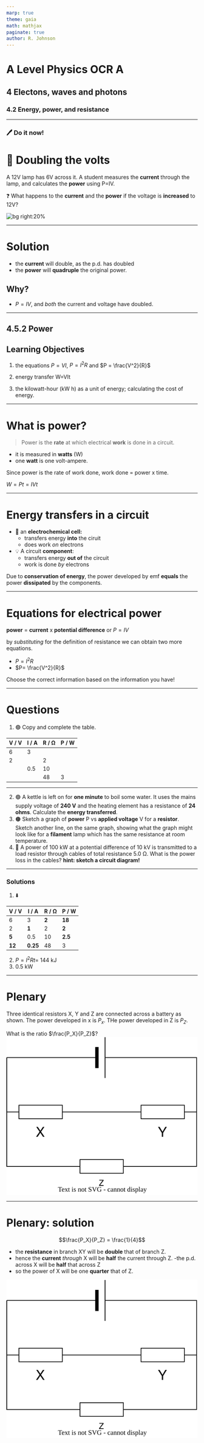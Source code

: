 ```yaml
---
marp: true
theme: gaia
math: mathjax
paginate: true
author: R. Johnson
---
```


# A Level Physics OCR A

## 4 Electons, waves and photons

### 4.2 Energy, power, and resistance

---

### :pen: Do it now!

# :thinking: Doubling the volts

A 12V lamp has 6V across it. A student measures the **current** through the lamp, and calculates the **power** using P=IV.

:question: What happens to the **current** and the **power** if the voltage is **increased** to 12V?

![bg right:20%](https://upload.wikimedia.org/wikipedia/commons/thumb/a/a7/Light_Bulb_in_the_dark.jpg/1536px-Light_Bulb_in_the_dark.jpg)

---

# Solution

- the **current** will double, as the p.d. has doubled
- the **power** will **quadruple** the original power.

## Why?

- $P=IV$, and _both_ the current and voltage have doubled.

---

## 4.5.2 Power

## Learning Objectives

1. the equations $P=VI$, $P = I^2R$ and $P = \frac{V^2}{R}$

2. energy transfer W=VIt

3. the kilowatt-hour (kW h) as a unit of energy; calculating the cost of energy.

---

# What is power?

> Power is the **rate** at which electrical **work** is done in a circuit.

- it is measured in **watts** (W)
- one **watt** is one volt-ampere.

Since power is the rate of work done, work done = power x time.

$W = Pt = IVt$

---

# Energy transfers in a circuit

- :battery: an **electrochemical cell:**
  - transfers energy **into** the ciruit
  - does work _on_ electrons
- :bulb: A circuit **component**:
  - transfers energy **out of** the circuit
  - work is done _by_ electrons

Due to **conservation of energy**, the power developed by emf **equals** the power **dissipated** by the components.

---

# Equations for electrical power

**power** = **current** x **potential difference** or $P = IV$

by _substituting_ for the definition of resistance we can obtain two more equations.

- $P = I^2R$
- $P= \frac{V^2}{R}$

Choose the correct information based on the information you have!

---

# Questions

1. :green_circle: Copy and complete the table.

| V / V | I / A | R / &Omega; | P / W |
| ----- | ----- | ----------- | ----- |
| 6     | 3     |             |       |
| 2     |       | 2           |       |
|       | 0.5   | 10          |       |
|       |       | 48          | 3     |

---

2. :green_circle: A kettle is left on for **one minute** to boil some water. It uses the mains supply voltage of **240 V** and the heating element has a resistance of **24 ohms**. Calculate the **energy transferred**.
3. :orange_circle: Sketch a graph of **power** P vs **applied voltage** V for a **resistor**. Sketch another line, on the same graph, showing what the graph might look like for a **filament** lamp which has the same resistance at room temperature.
4. :red_circle: A power of 100 kW at a potential difference of 10 kV is transmitted to a load resistor through cables of total resistance 5.0 Ω. What is the power loss in the cables? **hint: sketch a circuit diagram!**

---

### Solutions

1. :arrow_down:

| V / V  | I / A    | R / &Omega; | P / W   |
| ------ | -------- | ----------- | ------- |
| 6      | 3        | **2**       | **18**  |
| 2      | **1**    | 2           | **2**   |
| **5**  | 0.5      | 10          | **2.5** |
| **12** | **0.25** | 48          | 3       |

2. $P=I^2Rt =$ 144 kJ
3. 0.5 kW

---

# Plenary

Three identical resistors X, Y and Z are connected across a battery as shown. The power developed in x is $P_x$. THe power developed in Z is $P_Z$.

What is the ratio $\frac{P_X}{P_Z}$? ![w:300px](./circuit1.drawio.svg)

---

# Plenary: solution

$$\frac{P_X}{P_Z} = \frac{1}{4}$$

- the **resistance** in branch XY will be **double** that of branch Z.
- hence the **current** _through_ X will be **half** the current through Z.
  -the p.d. across X will be **half** that across Z
- so the power of X will be one **quarter** that of Z.

![w:300px](./circuit1.drawio.svg)
